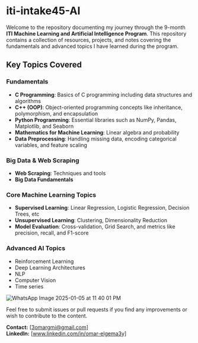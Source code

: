# iti-intake45-AI

  Welcome to the repository documenting my journey through the 9-month **ITI Machine Learning and Artificial Intelligence Program**. This repository contains a collection of resources, projects, and notes covering the fundamentals and advanced topics I have learned during the program.

## Key Topics Covered

### Fundamentals
- **C Programming**: Basics of C programming including data structures and algorithms
- **C++ (OOP)**: Object-oriented programming concepts like inheritance, polymorphism, and encapsulation
 - **Python Programming**: Essential libraries such as NumPy, Pandas, Matplotlib, and Seaborn
- **Mathematics for Machine Learning**: Linear algebra and probability
- **Data Preprocessing**: Handling missing data, encoding categorical variables, and feature scaling

### Big Data & Web Scraping
- **Web Scraping**: Techniques and tools
- **Big Data Fundamentals**

### Core Machine Learning Topics
- **Supervised Learning**: Linear Regression, Logistic Regression, Decision Trees, etc
- **Unsupervised Learning**: Clustering, Dimensionality Reduction
- **Model Evaluation**: Cross-validation, Grid Search, and metrics like precision, recall, and F1-score

### Advanced AI Topics
- Reinforcement Learning
- Deep Learning Architectures
- NLP
- Computer Vision
- Time series


![WhatsApp Image 2025-01-05 at 11 40 01 PM](https://github.com/user-attachments/assets/ab493425-d282-490c-bef9-ca8a0210131e)

 Feel free to submit issues or pull requests if you find any improvements or wish to contribute to the content.

**Contact:** [3omargmi@gmail.com]  
**LinkedIn:** [www.linkedin.com/in/omar-elgema3y]
